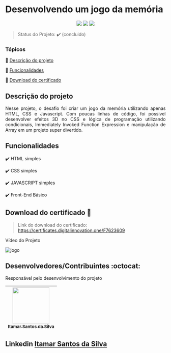 <h1>Desenvolvendo um jogo da memória</h1> 

<p align="center">
  <img src="https://img.shields.io/static/v1?label=html5&message=index&color=red&style=for-the-badge&logo=HTML"/>
  <img src="https://img.shields.io/static/v1?label=css3&message=style&color=purple&style=for-the-badge&logo=CSS"/>
  <img src="https://img.shields.io/static/v1?label=JS&message=script&color=yellow&style=for-the-badge&logo=JAVASCRIPT"/>
</p>

> Status do Projeto: :heavy_check_mark: (concluido)

### Tópicos 

:small_blue_diamond: [Descrição do projeto](#descrição-do-projeto)

:small_blue_diamond: [Funcionalidades](#funcionalidades)

:small_blue_diamond: [Download do certificado](#download-do-certificado)

## Descrição do projeto 

<p align="justify">
  Nesse projeto, o desafio foi criar um jogo da memória utilizando apenas HTML, CSS e Javascript. Com poucas linhas de código, foi possivel desenvolver efeitos 3D no CSS e lógica de programação utilizando condicionais, Immediately Invoked Function Expression e manipulação de Array em um projeto super divertido.
</p>

## Funcionalidades

:heavy_check_mark: HTML simples

:heavy_check_mark: CSS simples

:heavy_check_mark: JAVASCRIPT simples

:heavy_check_mark: Front-End Básico

## Download do certificado :dash:

> Link do download do certificado: https://certificates.digitalinnovation.one/F7623609

<p align="justify">Vídeo do Projeto</p>

![jogo](https://user-images.githubusercontent.com/54650669/97509342-ca81ef80-1960-11eb-951c-d7eba80d0b64.gif)


## Desenvolvedores/Contribuintes :octocat:

Responsável pelo desenvolvimento do projeto

| [<img src="https://avatars0.githubusercontent.com/u/54650669?s=460&u=256c0c28b9d5560d21d734ceedb09439a7521cc2&v=4" width=115><br><sub>Itamar Santos da Silva</sub>](https://github.com/itamar1986) |
| :---: |

## Linkedin <a href="https://www.linkedin.com/in/itamar-santos-da-silva-463b0a176"> Itamar Santos da Silva</a>



